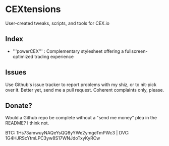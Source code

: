 CEXtensions
===========

User-created tweaks, scripts, and tools for CEX.io

Index
-----

* '''powerCEX''' : Complementary stylesheet offering a fullscreen-optimized trading experience

Issues
------

Use Github's issue tracker to report problems with my shiz, or to nit-pick over it. Better yet, send me a pull request. Coherent complaints only, please.

Donate?
-------

Would a Github repo be complete without a "send me money" plea in the README? I think not.

BTC: 1Hs73amwuyNAQeYsQQ8yYWe2ymgeTmPWc3 | DVC: 1G4HJRScYtmLPC3yw8S17WNJdoTxyKyRCw
